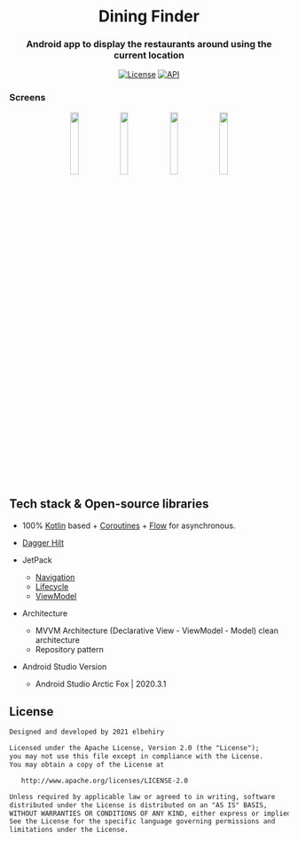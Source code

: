<h1 align="center">Dining Finder</h1>
<h3 align="center">Android app to display the restaurants around using the current location</h3>

<p align="center">
  <a href="https://opensource.org/licenses/Apache-2.0"><img alt="License" src="https://img.shields.io/badge/License-Apache%202.0-blue.svg"/></a>
  <a href="https://android-arsenal.com/api?level=21"><img alt="API" src="https://img.shields.io/badge/API-21%2B-brightgreen.svg?style=flat"/></a>
</p>

### Screens 
<p align="center">
<img src="https://user-images.githubusercontent.com/8813304/126625413-3bb817e4-1331-41d8-b82f-c2991cd1e22c.png" width="17%"/>
<img src="https://user-images.githubusercontent.com/8813304/126625449-5c4ffc41-7017-4692-804e-8d37eca47276.png" width="17%"/>
<img src="https://user-images.githubusercontent.com/8813304/126625471-c69f3496-5c96-460c-b9b2-1c282acf6fca.png" width="17%"/>
<img src="https://user-images.githubusercontent.com/8813304/126626903-6ec23447-e762-4ae8-a66e-2d3a49a01deb.gif" width="17%"/>
</p>

## Tech stack & Open-source libraries
- 100% [Kotlin](https://kotlinlang.org/) based + [Coroutines](https://github.com/Kotlin/kotlinx.coroutines) + [Flow](https://kotlin.github.io/kotlinx.coroutines/kotlinx-coroutines-core/kotlinx.coroutines.flow/) for asynchronous.
- [Dagger Hilt](https://dagger.dev/hilt)

- JetPack
  - [Navigation](https://developer.android.com/guide/navigation)
  - [Lifecycle](https://developer.android.com/jetpack/androidx/releases/lifecycle)
  - [ViewModel](https://developer.android.com/topic/libraries/architecture/viewmodel)

- Architecture
  - MVVM Architecture (Declarative View - ViewModel - Model) clean architecture
  - Repository pattern
  
- Android Studio Version
  - Android Studio Arctic Fox | 2020.3.1
  
## License
```xml
Designed and developed by 2021 elbehiry

Licensed under the Apache License, Version 2.0 (the "License");
you may not use this file except in compliance with the License.
You may obtain a copy of the License at

   http://www.apache.org/licenses/LICENSE-2.0

Unless required by applicable law or agreed to in writing, software
distributed under the License is distributed on an "AS IS" BASIS,
WITHOUT WARRANTIES OR CONDITIONS OF ANY KIND, either express or implied.
See the License for the specific language governing permissions and
limitations under the License.
